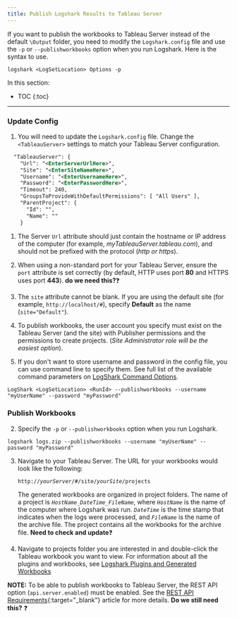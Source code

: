 ```yaml
---
title: Publish Logshark Results to Tableau Server
---
```

If you want to publish the workbooks to Tableau Server instead of the default `\Output` folder, you need to modify the `Logshark.config` file and use the `-p` or `--publishworkbooks` option when you run Logshark. Here is the syntax to use.

```
logshark <LogSetLocation> Options -p
```

In this section:

* TOC
{:toc}

-----------



### Update Config

1. You will need to update the `Logshark.config` file. Change the  `<TableauServer>` settings to match your Tableau Server configuration.

```xml
  "TableauServer": {
    "Url": "<EnterServerUrlHere>",
    "Site": "<EnterSiteNameHere>",
    "Username": "<EnterUsernameHere>",
    "Password": "<EnterPasswordHere>",
    "Timeout": 240,
    "GroupsToProvideWithDefaultPermissions": [ "All Users" ],
    "ParentProject": {
      "Id": "",
      "Name": ""
    }
```

1. The Server `Url` attribute should just contain the hostname or IP address of the computer (for example, *myTableauServer.tableau.com*), and should not be prefixed with the protocol (*http or https*).

1.   When using a non-standard port for your Tableau Server, ensure the `port` attribute is set correctly (by default, HTTP uses port **80** and HTTPS uses port **443**). **do we need this?**:question:

1.   The `site` attribute cannot be blank. If you are using the default site (for example, `http://localhost/#`), specify **Default** as the name (`site="Default"`).

1.   To publish workbooks, the user account you specify must exist on the Tableau Server (and the site) with Publisher permissions and the permissions to create projects. (*Site Administrator role will be the easiest option*).

1. If you don't want to store username and password in the config file, you can use command line to specify them. See full list of the available command parameters on [LogShark Command Options](/docs/logshark_cmds).

```
LogShark <LogSetLocation> <RunId> --publishworkbooks --username "myUserName" --password "myPassword"
```

### Publish Workbooks
2. Specify the `-p` or `--publishworkbooks` option when you run Logshark. 

```
logshark logs.zip --publishworkbooks --username "myUserName" --password "myPassword"
```

3.  Navigate to your Tableau Server. The URL for your workbooks would look like the following:  

    <code>http://<i>yourServer</i>/#/site/<i>yourSite</i>/projects   </code>

    The generated workbooks are organized in project folders. The name of a project is  *`HostName_DateTime_FileName`*, where  *`HostName`* is the name of the computer where Logshark was run. *`DateTime`* is the time stamp that indicates when the logs were processed, and *`FileName`* is the name of the archive file. The project contains all the workbooks for the archive file. **Need to check and update**:question:

4.   Navigate to projects folder you are interested in and double-click the Tableau workbook you want to view. 
     For information about all the plugins and workbooks, see [Logshark Plugins and Generated Workbooks](logshark_plugins)

**NOTE:** To be able to publish workbooks to Tableau Server, the REST API option (`api.server.enabled`) must be enabled. See the [REST API Requirements](https://onlinehelp.tableau.com/current/api/rest_api/en-us/help.htm#REST/rest_api_requ.htm%3FTocPath%3D_____3){:target="_blank"} article for more details. **Do we still need this?** :question: